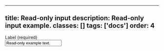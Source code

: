 <!--
 *              © 2025 Visa
 *
 * Licensed under the Apache License, Version 2.0 (the "License");
 * you may not use this file except in compliance with the License.
 * You may obtain a copy of the License at
 *
 *         http://www.apache.org/licenses/LICENSE-2.0
 *
 * Unless required by applicable law or agreed to in writing, software
 * distributed under the License is distributed on an "AS IS" BASIS,
 * WITHOUT WARRANTIES OR CONDITIONS OF ANY KIND, either express or implied.
 * See the License for the specific language governing permissions and
 * limitations under the License.
 *
 -->
---
title: Read-only input
description: Read-only input example. 
classes: []
tags: ['docs']
order: 4
---

<div class="v-flex v-flex-col v-gap-4">
  <label class="v-label" for="input-test-readonly">
    Label (required)
  </label>
  <div class="v-input-container v-surface v-flex-row">
    <input class="v-input" id="input-test-readonly" name="text-input-readonly" readonly="" type="text" value="Read-only example text."/>
  </div>
</div>
